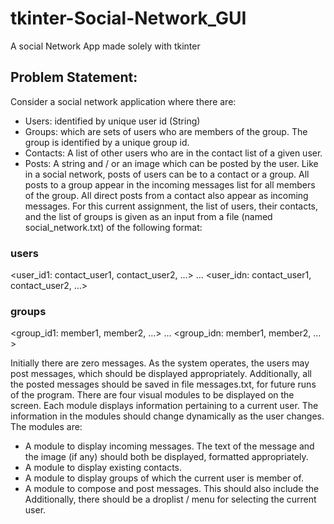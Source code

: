 # tkinter-Social-Network_GUI
A social Network App made solely with tkinter

## Problem Statement:
Consider a social network application where there are:
- Users: identified by unique user id (String)
- Groups: which are sets of users who are members of the group. The group is identified
by a unique group id.
- Contacts: A list of other users who are in the contact list of a given user.
- Posts: A string and / or an image which can be posted by the user.
Like in a social network, posts of users can be to a contact or a group. All posts to a group
appear in the incoming messages list for all members of the group. All direct posts from a
contact also appear as incoming messages. For this current assignment, the list of users, their
contacts, and the list of groups is given as an input from a file (named
social_network.txt) of the following format:
### users
<user_id1: contact_user1, contact_user2, …>
...
<user_idn: contact_user1, contact_user2, …>

### groups
<group_id1: member1, member2, …>
…
<group_idn: member1, member2, …>

Initially there are zero messages. As the system operates, the users may post messages, which
should be displayed appropriately. Additionally, all the posted messages should be saved in file
messages.txt, for future runs of the program.
There are four visual modules to be displayed on the screen. Each module displays information
pertaining to a current user. The information in the modules should change dynamically as the
user changes. The modules are:
- A module to display incoming messages. The text of the message and the image (if any)
should both be displayed, formatted appropriately.
- A module to display existing contacts.
- A module to display groups of which the current user is member of.
- A module to compose and post messages. This should also include the
Additionally, there should be a droplist / menu for selecting the current user.






